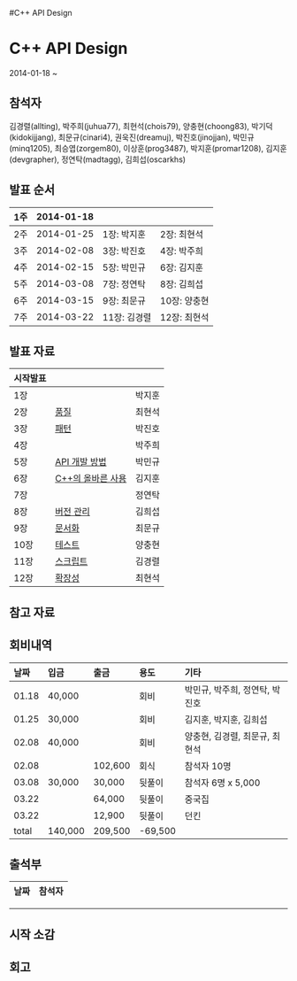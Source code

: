 #C++ API Design

# C++ API Design #

2014-01-18 ~

## 참석자 ##
김경렬(allting),
박주희(juhua77),
최현석(chois79),
양충현(choong83),
박기덕(kidokijjang),
최문규(cinari4),
권욱진(dreamuj),
박진호(jinojjan),
박민규(minq1205),
최승엽(zorgem80),
이상훈(prog3487),
박지훈(promar1208),
김지훈(devgrapher),
정연탁(madtagg),
김희섭(oscarkhs)

## 발표 순서 ##
| 1주 | 2014-01-18 |  |  |
|:-----|:-----------|:-|:-|
| 2주 | 2014-01-25 | 1장: 박지훈 | 2장: 최현석 |
| 3주 | 2014-02-08 | 3장: 박진호 | 4장: 박주희 |
| 4주 | 2014-02-15 | 5장: 박민규 | 6장: 김지훈 |
| 5주 | 2014-03-08 | 7장: 정연탁 | 8장: 김희섭 |
| 6주 | 2014-03-15 | 9장: 최문규 | 10장: 양충현 |
| 7주 | 2014-03-22 | 11장: 김경렬 | 12장: 최현석 |

## 발표 자료 ##
| 시작발표 |  |  |
|:-------------|:-|:-|
| 1장 |  | 박지훈 |
| 2장 | [품질](http://www.slideshare.net/HyeonSeokChoi/c-api-design) | 최현석 |
| 3장 |  [패턴](http://www.slideshare.net/jinojjan/api-design-for-c-ch3-pattern) | 박진호 |
| 4장 |  | 박주희 |
| 5장 |  [API 개발 방법](http://www.slideshare.net/minq1205/cpp-api-degisnpatternch5)| 박민규 |
| 6장 | [C++의 올바른 사용](http://www.slideshare.net/devgrapher/api-design-for-c-6) | 김지훈 |
| 7장 |  | 정연탁 |
| 8장 | [버전 관리](http://www.slideshare.net/heeseobkim/api-design-for-c-chapter-8-versioning) | 김희섭 |
| 9장 | [문서화](http://www.slideshare.net/cinari4/docu-32598277) | 최문규 |
| 10장 | [테스트](http://www.slideshare.net/choong83/c-api-20140315-a) | 양충현 |
| 11장 | [스크립트](http://www.slideshare.net/allting/11scripting) | 김경렬 |
| 12장 | [확장성](http://www.slideshare.net/HyeonSeokChoi/cpp-api-design12) | 최현석 |




## 참고 자료 ##


## 회비내역 ##

| 날짜 | 입금 | 출금 | 용도 | 기타 |
|:-------|:-------|:-------|:-------|:-------|
| 01.18 | 40,000 |  | 회비 | 박민규, 박주희, 정연탁, 박진호 |
| 01.25 | 30,000 |  | 회비 | 김지훈, 박지훈, 김희섭 |
| 02.08 | 40,000 |  | 회비 | 양충현, 김경렬, 최문규, 최현석 |
| 02.08 |  | 102,600 | 회식 | 참석자 10명 |
| 03.08 | 30,000 | 30,000 | 뒷풀이 | 참석자 6명 x 5,000 |
| 03.22 |  | 64,000 | 뒷풀이 | 중국집|
| 03.22 |  | 12,900 | 뒷풀이 | 던킨|
| total| 140,000 | 209,500 |  -69,500   |  |


## 출석부 ##
| 날짜 | 참석자 |
|:-------|:----------|



---


## 시작 소감 ##


## 회고 ##
